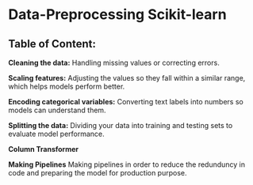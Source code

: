 # Data-Preprocessing Scikit-learn

## Table of Content:

**Cleaning the data:** Handling missing values or correcting errors.

**Scaling features:** Adjusting the values so they fall within a similar range, which helps models perform better.

**Encoding categorical variables:** Converting text labels into numbers so models can understand them.

**Splitting the data:** Dividing your data into training and testing sets to evaluate model performance.

**Column Transformer**

**Making Pipelines** Making pipelines in order to reduce the redunduncy in code and preparing the model for production purpose.
